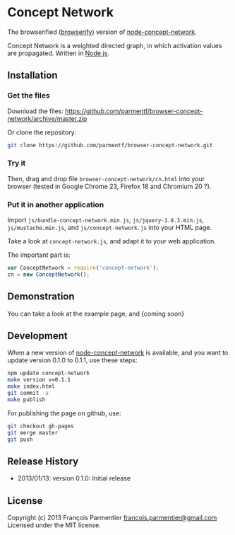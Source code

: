 # Concept Network

The browserified ([browserify](https://github.com/substack/node-browserify/)) version of [node-concept-network](https://github.com/parmentf/node-concept-network).

Concept Network is a weighted directed graph, in which activation values are propagated. Written in [Node.js](http://nodejs.org).

## Installation

### Get the files
Download the files: https://github.com/parmentf/browser-concept-network/archive/master.zip

Or clone the repository:
```bash
git clone https://github.com/parmentf/browser-concept-network.git
```

### Try it
Then, drag and drop file ``browser-concept-network/cn.html`` into your browser
(tested in Google Chrome 23, Firefox 18 and Chromium 20 ?).

### Put it in another application

Import `js/bundle-concept-network.min.js`, `js/jquery-1.8.3.min.js`,
`js/mustache.min.js`, and `js/concept-network.js` into your HTML page.

Take a look at ``concept-network.js``, and adapt it to your web application.

The important part is:
```javascript
var ConceptNetwork = require('concept-network');
cn = new ConceptNetwork();
```

## Demonstration

You can take a look at the example page, and {coming soon}


## Development

When a new version of [node-concept-network](https://github.com/parmentf/node-concept-network)
is available, and you want to update version 0.1.0 to 0.1.1, use these steps:
```bash
npm update concept-network
make version v=0.1.1
make index.html
git commit -a
make publish
```
For publishing the page on github, use:
```bash
git checkout gh-pages
git merge master
git push
```

## Release History
* 2013/01/13: version 0.1.0: Initial release

## License
Copyright (c) 2013 François Parmentier <francois.parmentier@gmail.com>
Licensed under the MIT license.
